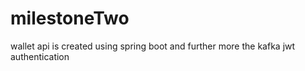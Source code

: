 # milestoneTwo
wallet api is created using spring boot and further more the kafka jwt authentication
